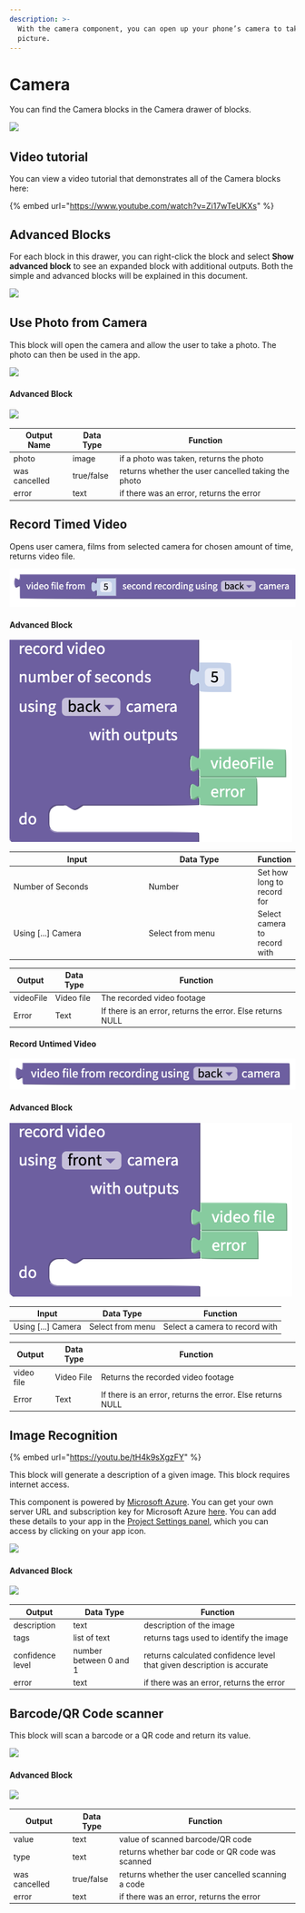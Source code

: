 ```yaml
---
description: >-
  With the camera component, you can open up your phone’s camera to take a
  picture.
---
```


# Camera

You can find the Camera blocks in the Camera drawer of blocks.

![](.gitbook/assets/camera-drawer.png)

## Video tutorial

You can view a video tutorial that demonstrates all of the Camera blocks here:

{% embed url="https://www.youtube.com/watch?v=Zi17wTeUKXs" %}

## Advanced Blocks

For each block in this drawer, you can right-click the block and select **Show advanced block** to see an expanded block with additional outputs. Both the simple and advanced blocks will be explained in this document.

![](<.gitbook/assets/image (147).png>)

## Use Photo from Camera

This block will open the camera and allow the user to take a photo. The photo can then be used in the app.

![](<.gitbook/assets/image (130).png>)

#### Advanced Block

![](<.gitbook/assets/image (172).png>)

| Output Name   | Data Type  | Function                                            |
| ------------- | ---------- | --------------------------------------------------- |
| photo         | image      | if a photo was taken, returns the photo             |
| was cancelled | true/false | returns whether the user cancelled taking the photo |
| error         | text       | if there was an error, returns the error            |

## Record Timed Video

Opens user camera, films from selected camera for chosen amount of time, returns video file.

![](.gitbook/assets/video.png)

#### Advanced Block

![](<.gitbook/assets/advanced timed.png>)

<table><thead><tr><th width="253.47193347193343">Input</th><th width="199.93102570628662">Data Type</th><th>Function</th></tr></thead><tbody><tr><td>Number of Seconds</td><td>Number</td><td>Set how long to record for</td></tr><tr><td>Using [...] Camera</td><td>Select from menu</td><td>Select camera to record with</td></tr></tbody></table>

| Output    | Data Type  | Function                                                   |
| --------- | ---------- | ---------------------------------------------------------- |
| videoFile | Video file | The recorded video footage                                 |
| Error     | Text       | If there is an error, returns the error. Else returns NULL |

#### Record Untimed Video

![](<.gitbook/assets/untimed video.png>)

#### Advanced Block

![](<.gitbook/assets/advacned untimed.png>)

| Input               | Data Type        | Function                       |
| ------------------- | ---------------- | ------------------------------ |
| Using \[...] Camera | Select from menu | Select a camera to record with |

| Output     | Data Type  | Function                                                   |
| ---------- | ---------- | ---------------------------------------------------------- |
| video file | Video File | Returns the recorded video footage                         |
| Error      | Text       | If there is an error, returns the error. Else returns NULL |

## Image Recognition

{% embed url="https://youtu.be/tH4k9sXgzFY" %}

This block will generate a description of a given image. This block requires internet access.

This component is powered by [Microsoft Azure](https://blogs.microsoft.com/ai/azure-image-captioning/). You can get your own server URL and subscription key for Microsoft Azure [here](https://azure.microsoft.com/en-us/free/). You can add these details to your app in the [Project Settings panel](project-settings.md#api-keys), which you can access by clicking on your app icon.

![](<.gitbook/assets/image (176).png>)

#### Advanced Block

![](<.gitbook/assets/image (158).png>)

| Output           | Data Type              | Function                                                               |
| ---------------- | ---------------------- | ---------------------------------------------------------------------- |
| description      | text                   | description of the image                                               |
| tags             | list of text           | returns tags used to identify the image                                |
| confidence level | number between 0 and 1 | returns calculated confidence level that given description is accurate |
| error            | text                   | if there was an error, returns the error                               |

## Barcode/QR Code scanner

This block will scan a barcode or a QR code and return its value.

![](<.gitbook/assets/image (168).png>)

#### Advanced Block

![](<.gitbook/assets/image (134).png>)

| Output        | Data Type  | Function                                           |
| ------------- | ---------- | -------------------------------------------------- |
| value         | text       | value of scanned barcode/QR code                   |
| type          | text       | returns whether bar code or QR code was scanned    |
| was cancelled | true/false | returns whether the user cancelled scanning a code |
| error         | text       | if there was an error, returns the error           |
